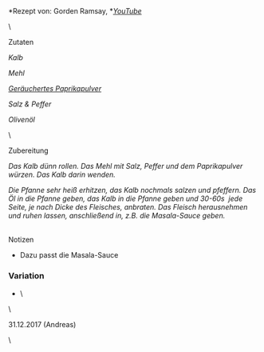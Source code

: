 ## 

*Rezept von: Gorden Ramsay, *[*YouTube*](https://www.youtube.com/watch?v=IAbFlWQnlD4)

\

Zutaten

*Kalb*

*Mehl*

[*Geräuchertes Paprikapulver*](https://www.amazon.de/Piment%C3%B3n-Dulce-Ahumado-ger%C3%A4uchertes-Paprikapulver/dp/B003OCF04M/ref=sr_1_4?ie=UTF8&qid=1514708889&sr=8-4&keywords=smoked+paprika)

*Salz & Peffer*

*Olivenöl*

\

Zubereitung

*Das Kalb dünn rollen. Das Mehl mit Salz, Peffer und dem Paprikapulver würzen. Das Kalb darin wenden.*

*Die Pfanne sehr heiß erhitzen, das Kalb nochmals salzen und pfeffern. Das Öl in die Pfanne geben, das Kalb in die Pfanne geben und 30-60s  jede Seite, je nach Dicke des Fleisches, anbraten. Das Fleisch herausnehmen und ruhen lassen, anschließend in, z.B. die Masala-Sauce geben.*

\
Notizen

* Dazu passt die Masala-Sauce

### Variation 

* \

\

31\.12.2017 (Andreas)

\
